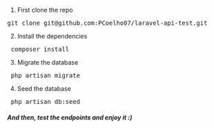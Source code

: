 1. First clone the repo
<pre>
git clone git@github.com:PCoelho07/laravel-api-test.git
</pre>

2. Install the dependencies
<pre> composer install </pre>

3. Migrate the database
<pre> php artisan migrate </pre>

4. Seed the database 
<pre> php artisan db:seed </pre>

##### And then, test the endpoints and enjoy it :)
